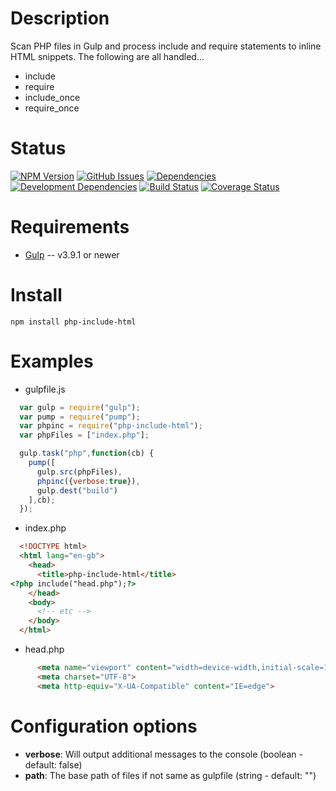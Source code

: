 Description
===========

Scan PHP files in Gulp and process include and require statements to inline HTML snippets. The following are all handled...
* include
* require
* include_once
* require_once

Status
======

[![NPM Version](http://img.shields.io/npm/v/php-include-html.svg?style=flat)](https://www.npmjs.org/package/php-include-html) [![GitHub Issues](https://img.shields.io/github/issues/riklewis/php-include-html.svg)](https://github.com/riklewis/php-include-html/issues) [![Dependencies](http://img.shields.io/david/riklewis/php-include-html.svg?style=flat)](https://david-dm.org/riklewis/php-include-html) [![Development Dependencies](http://img.shields.io/david/dev/riklewis/php-include-html.svg?style=flat)](https://david-dm.org/riklewis/php-include-html?type=dev) [![Build Status](http://img.shields.io/travis/riklewis/php-include-html.svg?style=flat)](https://travis-ci.org/riklewis/php-include-html)
[![Coverage Status](http://img.shields.io/coveralls/riklewis/php-include-html4.svg?style=flat)](https://coveralls.io/r/riklewis/php-include-html?branch=master)

Requirements
============

* [Gulp](https://gulpjs.com) -- v3.9.1 or newer


Install
=======

    npm install php-include-html


Examples
========

* gulpfile.js
```javascript
  var gulp = require("gulp");
  var pump = require("pump");
  var phpinc = require("php-include-html");
  var phpFiles = ["index.php"];

  gulp.task("php",function(cb) {
    pump([
      gulp.src(phpFiles),
      phpinc({verbose:true}),
      gulp.dest("build")
    ],cb);
  });
```

* index.php
```html
  <!DOCTYPE html>
  <html lang="en-gb">
    <head>
      <title>php-include-html</title>
<?php include("head.php");?>
    </head>
    <body>
      <!-- etc -->
    </body>
  </html>
```

* head.php
```html
      <meta name="viewport" content="width=device-width,initial-scale=1.0">
      <meta charset="UTF-8">
      <meta http-equiv="X-UA-Compatible" content="IE=edge">
```  


Configuration options
==========

* **verbose**: Will output additional messages to the console (boolean - default: false)
* **path**: The base path of files if not same as gulpfile (string - default: "")
